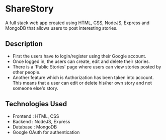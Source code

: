 # ShareStory

A full stack web app created using HTML, CSS, NodeJS, Express and MongoDB that allows users to post interesting stories.

## Description

* First the users have to login/register using their Google account.
* Once logged in, the users can create, edit and delete their stories.
* There is a 'Public Stories' page where users can view stories posted by other people.
* Another feature which is Authorization has been taken into account. This means that a user can edit or delete his/her own story and not someone else's story.

## Technologies Used

* Frontend : HTML, CSS 
* Backend : NodeJS, Express
* Database : MongoDB
* Google OAuth for authentication



